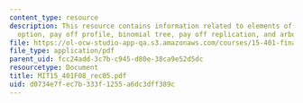 ```yaml
---
content_type: resource
description: This resource contains information related to elements of a call put
  option, pay off profile, binomial tree, pay off replication, and arboreal corporation.
file: https://ol-ocw-studio-app-qa.s3.amazonaws.com/courses/15-401-finance-theory-i-fall-2008/d0734e7fec7b333f1255a6dc3dff389c_MIT15_401F08_rec05.pdf
file_type: application/pdf
parent_uid: fcc24add-3c7b-c945-d80e-38ca9e52d5dc
resourcetype: Document
title: MIT15_401F08_rec05.pdf
uid: d0734e7f-ec7b-333f-1255-a6dc3dff389c
---
```

